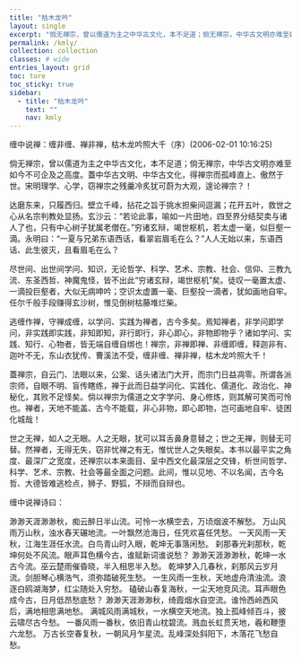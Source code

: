 ```yaml
---
title: "枯木龙吟"
layout: single
excerpt: "倘无禅宗，曾以儒道为主之中华古文化，本不足道；倘无禅宗，中华古文明亦难至如今不可企及之高度。蓋中华古文明、中华古文化，得禅宗而孤峰直上、傲然于世。宋明理学、心学，窃禅宗之残羹冷炙犹可蔚为大观，遑论禅宗？"
permalink: /kmly/
collection: collection
classes: # wide
entries_layout: grid
toc: ture
toc_sticky: true
sidebar:
  - title: "枯木龙吟"
    text: ""
    nav: kmly
---
```


缠中说禅：缠非缠、禅非禅，枯木龙吟照大千（序）(2006-02-01 10:16:25) 

倘无禅宗，曾以儒道为主之中华古文化，本不足道；倘无禅宗，中华古文明亦难至如今不可企及之高度。蓋中华古文明、中华古文化，得禅宗而孤峰直上、傲然于世。宋明理学、心学，窃禅宗之残羹冷炙犹可蔚为大观，遑论禅宗？！
 
达磨东来，只履西归。壁立千峰，拈花之旨于挑水担柴间逗漏；花开五叶，救世之心从名宗判教处显扬。玄沙云：“若论此事，喻如一片田地，四至界分结契卖与诸人了也，只有中心树子犹属老僧在。”穷诸玄辩，竭世枢机，若太虚一毫，似巨壑一滴。永明曰：“一夏与兄弟东语西话，看翠岩眉毛在么？”人人无始以来，东语西话、此生彼灭，且看眉毛在么？
 
尽世间、出世间学问、知识，无论哲学、科学、艺术、宗教、社会、信仰、三教九流、东圣西哲、神魔鬼怪，皆不出此“穷诸玄辩，竭世枢机”矣。徒叹一毫置太虚、一滴投巨壑者，大似无病呻吟；空识太虚置一毫、巨壑投一滴者，犹如画地自牢。任尔千般手段赚得玄沙树，惟见倒树枯藤堆烂柴。
 
逃缠作禅，守禅成缠，以学问、实践为禅者，古今多矣。焉知禅者，非学问即学问，非实践即实践，非知即知，非行即行，非心即心，非物即物乎？诸如学问、实践、知行、心物者，皆无端自缠自绑也！禅宗，非禅即禅、非缠即缠，释迦非有、迦叶不无，东山衣犹传、曹溪法不受，缠非缠、禅非禅，枯木龙吟照大千！
 
蓋禅宗，自云门、法眼以来，公案、话头诸法门大开，而宗门日益凋零。所谓各派宗师，自眼不明、盲传瞎练，禅于此而日益学问化、实践化、儒道化、政治化、神秘化，其败不足怪矣。倘以禅宗为儒道之文字学问、身心修炼，则其解可笑而可怜也。禅者，天地不能盖、古今不能载，非心非物，即心即物，岂可画地自牢、徒困化城哉！
 
世之无禅，如人之无眼。人之无眼，犹可以耳舌鼻身意替之；世之无禅，则替无可替。然禅者，无得无失，窃非忧禅之有无，惟忧世人之失眼矣。本书以最平实之角度、最深广之宽度，还禅宗以本来面目、呈中西文化最深层之交锋，析世间哲学、科学、艺术、宗教、社会等最全面之问题。此间，惟以见地、不以名闻，古今名哲、大德皆难逃检点，狮子、野狐，不辩而自辩也。
 
缠中说禅诗曰：
 
渺渺天涯渺渺秋，痴云醉日半山流。可怜一水横空去，万顷烟波不解愁。
万山风雨万山秋，浊水舂天碾地流。一叶飘然沧海日，任凭欢喜任凭愁。
一天风雨一天秋，江海生涯任水流。白鸟青山时入眼，乾坤无事落闲愁。
刹那春光刹那秋，乾坤何处不风流。眼声耳色横今古，谁赋新词谁说愁？
渺渺天涯渺渺秋，乾坤一水古今流。巫云楚雨催昏晓，半入相思半入愁。
乾坤梦入几春秋，刹那风云岁月流。剑胆琴心横浩气，须弥踏破死生愁。
一生风雨一生秋，天地虚舟清浊流。浪逐白鸥湖海梦，红尘随处入穷愁。
磕破山春复海秋，一尘天地竞风流。耳声眼色成今古，日月低昂愁底愁？
渺渺天涯渺渺秋，绮霞烟水自空流。谁怜西岭西风后，满地相思满地愁。
满城风雨满城秋，一水横空天地流。独上孤峰倾百斗，披云啸尽古今愁。
一番风雨一番秋，依旧青山枕碧流。溅血长虹贯天地，羲和鞭堕六龙愁。
万古长空春复秋，一朝风月乍星流。乱峰深处斜阳下，木落花飞愁自愁。